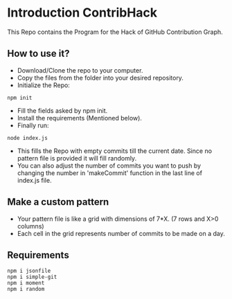 # Introduction ContribHack


This Repo contains the Program for the Hack of GitHub Contribution Graph.


## How to use it?


* Download/Clone the repo to your computer.
* Copy the files from the folder into your desired repository.
* Initialize the Repo:
```
npm init
```
* Fill the fields asked by npm init. 
* Install the requirements (Mentioned below).
* Finally run: 
```
node index.js
```
* This fills the Repo with empty commits till the current date.
  Since no pattern file is provided it will fill randomly.
* You can also adjust the number of commits you want to push by changing the number in 'makeCommit' function in the last line of index.js file.

## Make a custom pattern


* Your pattern file is like a grid with dimensions of 7\*X. (7 rows and X>0 columns)
* Each cell in the grid represents number of commits to be made on a day.


## Requirements


```
npm i jsonfile
npm i simple-git
npm i moment
npm i random
```
